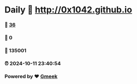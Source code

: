 # Daily :link: http://0x1042.github.io 
### :page_facing_up: [36](http://0x1042.github.io/tag.html) 
### :speech_balloon: 0 
### :hibiscus: 135001 
### :alarm_clock: 2024-10-11 23:40:54 
### Powered by :heart: [Gmeek](https://github.com/Meekdai/Gmeek)
